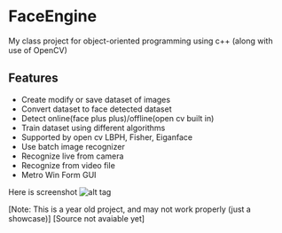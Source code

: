# FaceEngine
My class project for object-oriented programming using c++ (along with use of OpenCV)
## Features

* Create modify or save dataset of images
* Convert dataset to face detected dataset
* Detect online(face plus plus)/offline(open cv built in)
* Train dataset using different algorithms
* Supported by open cv LBPH, Fisher, Eiganface
* Use batch image recognizer
* Recognize live from camera
* Recognize from video file
* Metro Win Form GUI

Here is screenshot
![alt tag](http://s9.postimg.org/jiogge9v3/Capture.png)

[Note: This is a year old project, and may not work properly (just a showcase)]
[Source not avaiable yet]
